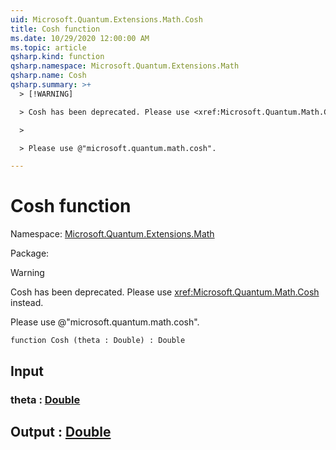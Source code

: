 ```yaml
---
uid: Microsoft.Quantum.Extensions.Math.Cosh
title: Cosh function
ms.date: 10/29/2020 12:00:00 AM
ms.topic: article
qsharp.kind: function
qsharp.namespace: Microsoft.Quantum.Extensions.Math
qsharp.name: Cosh
qsharp.summary: >+
  > [!WARNING]

  > Cosh has been deprecated. Please use <xref:Microsoft.Quantum.Math.Cosh> instead.

  >

  > Please use @"microsoft.quantum.math.cosh".

---
```


# Cosh function

Namespace: [Microsoft.Quantum.Extensions.Math](xref:Microsoft.Quantum.Extensions.Math)

Package: [](https://nuget.org/packages/)


> [!WARNING]
> Cosh has been deprecated. Please use <xref:Microsoft.Quantum.Math.Cosh> instead.
>
> Please use @"microsoft.quantum.math.cosh".



```qsharp
function Cosh (theta : Double) : Double
```


## Input

### theta : [Double](xref:microsoft.quantum.lang-ref.double)





## Output : [Double](xref:microsoft.quantum.lang-ref.double)


